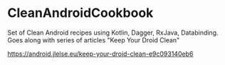 # CleanAndroidCookbook
Set of Clean Android recipes using Kotlin, Dagger, RxJava, Databinding. Goes along with series of articles "Keep Your Droid Clean"

https://android.jlelse.eu/keep-your-droid-clean-e9c093140eb6
